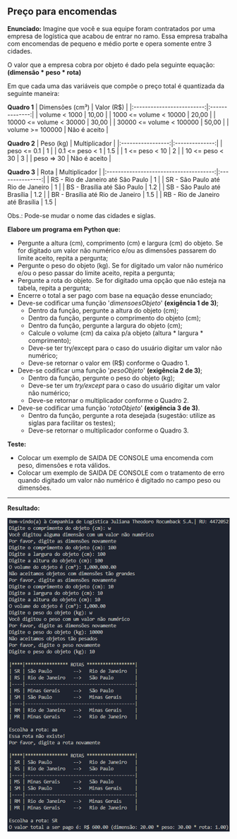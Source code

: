## Preço para encomendas

**Enunciado:** Imagine que você e sua equipe foram contratados por uma empresa de logística que acabou de entrar no ramo. Essa empresa trabalha com encomendas de pequeno e médio porte e opera somente entre 3 cidades.

O valor que a empresa cobra por objeto é dado pela seguinte equação: **(dimensão * peso * rota)**

Em que cada uma das variáveis que compõe o preço total é quantizada da seguinte maneira:

**Quadro 1**
|      Dimensões (cm³)      |   Valor (R$)   |
|:-------------------------:|:--------------:|
|       volume < 1000       |      10,00     |
|   1000 <= volume < 10000  |      20,00     |
|  10000 <= volume < 30000  |      30,00     |
|  30000 <= volume < 100000 |      50,00     |
|     volume >= 100000      |  Não é aceito  |

**Quadro 2**
|     Peso (kg)     |  Multiplicador | 
|:-----------------:|:--------------:|
|    peso <= 0.1    |        1       |
|  0.1 <= peso < 1  |       1.5      |
|   1 <= peso < 10  |        2       |
|  10 <= peso < 30  |        3       |
|     peso => 30    |  Não é aceito  |

**Quadro 3**
|                  Rota                  |  Multiplicador  | 
|:--------------------------------------:|:---------------:|
|  RS - Rio de Janeiro até São Paulo     |        1        |
|  SR - São Paulo até Rio de Janeiro     |        1        |
|  BS - Brasília até São Paulo           |       1.2       |
|  SB - São Paulo até Brasília           |       1.2       |
|  BR - Brasília até Rio de Janeiro      |       1.5       |
|  RB - Rio de Janeiro até Brasília      |       1.5       |

Obs.: Pode-se mudar o nome das cidades e siglas.

**Elabore um programa em Python que:**

* Pergunte a altura (cm), comprimento (cm) e largura (cm) do objeto. Se for digitado um valor não numérico e/ou as dimensões passarem do limite aceito, repita a pergunta;
* Pergunte o peso do objeto (kg). Se for digitado um valor não numérico e/ou o peso passar do limite aceito, repita a pergunta;
* Pergunte a rota do objeto. Se for digitado uma opção que não esteja na tabela, repita a pergunta;
* Encerre o total a ser pago com base na equação desse enunciado; 
* Deve-se codificar uma função '*dimensoesObjeto*' **(exigência 1 de 3)**;
    * Dentro da função, pergunte a altura do objeto (cm); 
    * Dentro da função, pergunte o comprimento do objeto (cm); 
    * Dentro da função, pergunte a largura do objeto (cm);
    * Calcule o volume (cm) da caixa p/a objeto (altura * largura * comprimento); 
    * Deve-se ter try/except para o caso do usuário digitar um valor não numérico; 
    * Deve-se retornar o valor em (R$) conforme o Quadro 1.
* Deve-se codificar uma função '*pesoObjeto*' **(exigência 2 de 3)**;
    * Dentro da função, pergunte o peso do objeto (kg); 
    * Deve-se ter um *try/except* para o caso do usuário digitar um valor não numérico; 
    * Deve-se retornar o multiplicador conforme o Quadro 2.
* Deve-se codificar uma função '*rotaObjeto*' **(exigência 3 de 3)**.
    * Dentro da função, pergunte a rota desejada (sugestão: utilize as siglas para facilitar os testes); 
    * Deve-se retornar o multiplicador conforme o Quadro 3.

**Teste:**

* Colocar um exemplo de SAIDA DE CONSOLE uma encomenda com peso, dimensões e rota válidos.
* Colocar um exemplo de SAIDA DE CONSOLE com o tratamento de erro quando digitado um valor não numérico é digitado no campo peso ou dimensões.

---

**Resultado:**

![alt text](img/image.png)